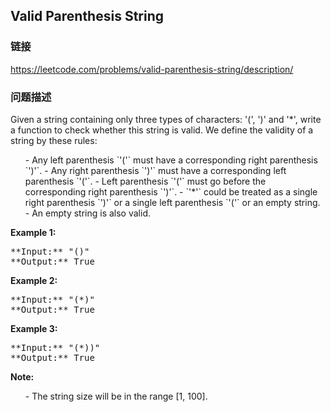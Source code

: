 ## Valid Parenthesis String  
### 链接  
https://leetcode.com/problems/valid-parenthesis-string/description/  
### 问题描述

Given a string containing only three types of characters: '(', ')' and '*', write a function to check whether this string is valid. We define the validity of a string by these rules:
<ol>
- Any left parenthesis `'('` must have a corresponding right parenthesis `')'`.
- Any right parenthesis `')'` must have a corresponding left parenthesis `'('`.
- Left parenthesis `'('` must go before the corresponding right parenthesis `')'`.
- `'*'` could be treated as a single right parenthesis `')'` or a single left parenthesis `'('` or an empty string.
- An empty string is also valid.
</ol>


**Example 1:**<br />
<pre>
**Input:** "()"
**Output:** True
</pre>


**Example 2:**<br />
<pre>
**Input:** "(*)"
**Output:** True
</pre>


**Example 3:**<br />
<pre>
**Input:** "(*))"
**Output:** True
</pre>


**Note:**<br>
<ol>
- The string size will be in the range [1, 100].
</ol>

